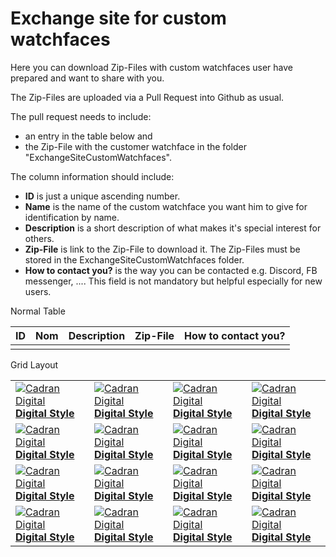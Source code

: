 # Exchange site for custom watchfaces

Here you can download Zip-Files with custom watchfaces user have prepared and want to share with you.

The Zip-Files are uploaded via a Pull Request into Github as usual.

The pull request needs to include:

- an entry in the table below and
- the Zip-File with the customer watchface in the folder "ExchangeSiteCustomWatchfaces".

The column information should include:

- **ID** is just a unique ascending number.
- **Name** is the name of the custom watchface you want him to give for identification by name.
- **Description** is a short description of what makes it's special interest for others.
- **Zip-File** is link to the Zip-File to download it. The Zip-Files must be stored in the ExchangeSiteCustomWatchfaces folder.
- **How to contact you?** is the way you can be contacted e.g. Discord, FB messenger, .... This field is not mandatory but helpful especially for new users.

Normal Table

| ID | Nom | Description | Zip-File | How to contact you? |
| -- | --- | ----------- | -------- | ------------------- |
|    |     |             |          |                     |


Grid Layout

|                                                                                                                                     |                                                                                                                                     |                                                                                                                                     |                                                                                                                                     |
| ----------------------------------------------------------------------------------------------------------------------------------- | ----------------------------------------------------------------------------------------------------------------------------------- | ----------------------------------------------------------------------------------------------------------------------------------- | ----------------------------------------------------------------------------------------------------------------------------------- |
| [![Cadran Digital](../images/Watchface_DigitalStyle.png) <br> **Digital Style**](../ExchangeSiteCustomWatchfaces/AAPS-V2.zip) | [![Cadran Digital](../images/Watchface_DigitalStyle.png) <br> **Digital Style**](../ExchangeSiteCustomWatchfaces/AAPS-V2.zip) | [![Cadran Digital](../images/Watchface_DigitalStyle.png) <br> **Digital Style**](../ExchangeSiteCustomWatchfaces/AAPS-V2.zip) | [![Cadran Digital](../images/Watchface_DigitalStyle.png) <br> **Digital Style**](../ExchangeSiteCustomWatchfaces/AAPS-V2.zip) |
| [![Cadran Digital](../images/Watchface_DigitalStyle.png) <br> **Digital Style**](../ExchangeSiteCustomWatchfaces/AAPS-V2.zip) | [![Cadran Digital](../images/Watchface_DigitalStyle.png) <br> **Digital Style**](../ExchangeSiteCustomWatchfaces/AAPS-V2.zip) | [![Cadran Digital](../images/Watchface_DigitalStyle.png) <br> **Digital Style**](../ExchangeSiteCustomWatchfaces/AAPS-V2.zip) | [![Cadran Digital](../images/Watchface_DigitalStyle.png) <br> **Digital Style**](../ExchangeSiteCustomWatchfaces/AAPS-V2.zip) |
| [![Cadran Digital](../images/Watchface_DigitalStyle.png) <br> **Digital Style**](../ExchangeSiteCustomWatchfaces/AAPS-V2.zip) | [![Cadran Digital](../images/Watchface_DigitalStyle.png) <br> **Digital Style**](../ExchangeSiteCustomWatchfaces/AAPS-V2.zip) | [![Cadran Digital](../images/Watchface_DigitalStyle.png) <br> **Digital Style**](../ExchangeSiteCustomWatchfaces/AAPS-V2.zip) | [![Cadran Digital](../images/Watchface_DigitalStyle.png) <br> **Digital Style**](../ExchangeSiteCustomWatchfaces/AAPS-V2.zip) |
| [![Cadran Digital](../images/Watchface_DigitalStyle.png) <br> **Digital Style**](../ExchangeSiteCustomWatchfaces/AAPS-V2.zip) | [![Cadran Digital](../images/Watchface_DigitalStyle.png) <br> **Digital Style**](../ExchangeSiteCustomWatchfaces/AAPS-V2.zip) | [![Cadran Digital](../images/Watchface_DigitalStyle.png) <br> **Digital Style**](../ExchangeSiteCustomWatchfaces/AAPS-V2.zip) | [![Cadran Digital](../images/Watchface_DigitalStyle.png) <br> **Digital Style**](../ExchangeSiteCustomWatchfaces/AAPS-V2.zip) |
